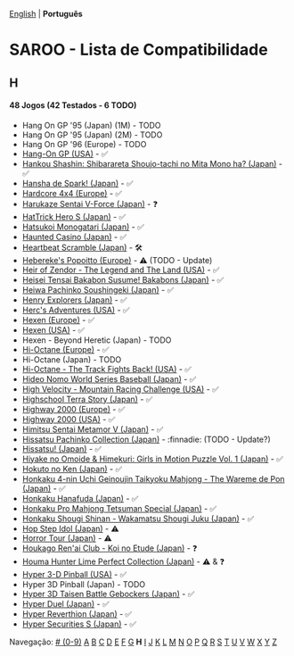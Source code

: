 [English](../en-us/H.md) | **Português**

# SAROO - Lista de Compatibilidade

## H

#### 48 Jogos (42 Testados - 6 TODO)

- Hang On GP '95 (Japan) (1M) - TODO
- Hang On GP '95 (Japan) (2M) - TODO
- Hang On GP '96 (Europe) - TODO
- [Hang-On GP (USA)](../../../Regions/Retails/USA/MK-81202/01/README.md) - :white_check_mark:
- [Hankou Shashin: Shibarareta Shoujo-tachi no Mita Mono ha? (Japan)](../../../Regions/Retails/Japan/T-15008G/01/README.md) - :white_check_mark:
- [Hansha de Spark! (Japan)](../../../Regions/Retails/Japan/T-20902G/01/README.md) - :white_check_mark:
- [Hardcore 4x4 (Europe)](../../../Regions/Retails/Europe/T-12303H/01/README.md) - :white_check_mark:
- [Harukaze Sentai V-Force (Japan)](../../../Regions/Retails/Japan/T-19904G/01/README.md) - :question:
- [HatTrick Hero S (Japan)](../../../Regions/Retails/Japan/T-1102G/01/README.md) - :white_check_mark:
- [Hatsukoi Monogatari (Japan)](../../../Regions/Retails/Japan/T-33004G/01/README.md) - :white_check_mark:
- [Haunted Casino (Japan)](../../../Regions/Retails/Japan/T-21902G/01/README.md) - :white_check_mark:
- [Heartbeat Scramble (Japan)](../../../Regions/Retails/Japan/T-15014G/01/README.md) - :hammer_and_wrench:
- [Hebereke's Popoitto (Europe)](../../../Regions/Retails/Europe/T-1502H/01/README.md) - :warning: (TODO - Update)
- [Heir of Zendor - The Legend and The Land (USA)](../../../Regions/Retails/USA/T-7605H/01/README.md) - :white_check_mark:
- [Heisei Tensai Bakabon Susume! Bakabons (Japan)](../../../Regions/Retails/Japan/T-17001G/01/README.md) - :white_check_mark:
- [Heiwa Pachinko Soushingeki (Japan)](../../../Regions/Retails/Japan/T-18702G/01/README.md) - :white_check_mark:
- [Henry Explorers (Japan)](../../../Regions/Retails/Japan/T-9518G/01/README.md) - :white_check_mark:
- [Herc's Adventures (USA)](../../../Regions/Retails/USA/T-23001H/01/README.md) - :white_check_mark:
- [Hexen (Europe)](../../../Regions/Retails/Europe/T-25405H50/01/README.md) - :white_check_mark:
- [Hexen (USA)](../../../Regions/Retails/USA/T-25406H/01/README.md) - :white_check_mark:
- Hexen - Beyond Heretic (Japan) - TODO
- [Hi-Octane (Europe)](../../../Regions/Retails/Europe/T-5002H/01/README.md) - :white_check_mark:
- Hi-Octane (Japan) - TODO
- [Hi-Octane - The Track Fights Back! (USA)](../../../Regions/Retails/USA/T-5002H/01/README.md) - :white_check_mark:
- [Hideo Nomo World Series Baseball (Japan)](../../../Regions/Retails/Japan/GS-9061/01/README.md) - :white_check_mark:
- [High Velocity - Mountain Racing Challenge (USA)](../../../Regions/Retails/USA/T-14402H/01/README.md) - :white_check_mark:
- [Highschool Terra Story (Japan)](../../../Regions/Retails/Japan/T-19715G/01/README.md) - :white_check_mark:
- [Highway 2000 (Europe)](../../../Regions/Retails/Europe/T-6012H-50/01/README.md) - :white_check_mark:
- [Highway 2000 (USA)](../../../Regions/Retails/USA/T-31101H/01/README.md) - :white_check_mark:
- [Himitsu Sentai Metamor V (Japan)](../../../Regions/Retails/Japan/T-29005G/01/README.md) - :white_check_mark:
- [Hissatsu Pachinko Collection (Japan)](../../../Regions/Retails/Japan/T-1503G/01/README.md) - :finnadie: (TODO - Update?)
- [Hissatsu! (Japan)](../../../Regions/Retails/Japan/T-23402G/01/README.md) - :white_check_mark:
- [Hiyake no Omoide & Himekuri: Girls in Motion Puzzle Vol. 1 (Japan)](../../../Regions/Retails/Japan/T-21002G/01/README.md) - :white_check_mark:
- [Hokuto no Ken (Japan)](../../../Regions/Retails/Japan/T-20601G/01/README.md) - :white_check_mark:
- [Honkaku 4-nin Uchi Geinoujin Taikyoku Mahjong - The Wareme de Pon (Japan)](../../../Regions/Retails/Japan/T-3001G/01/README.md) - :white_check_mark:
- [Honkaku Hanafuda (Japan)](../../../Regions/Retails/Japan/T-16611G/01/README.md) - :white_check_mark:
- [Honkaku Pro Mahjong Tetsuman Special (Japan)](../../../Regions/Retails/Japan/T-18709G/01/README.md) - :white_check_mark:
- [Honkaku Shougi Shinan - Wakamatsu Shougi Juku (Japan)](../../../Regions/Retails/Japan/T-4402G/01/README.md) - :white_check_mark:
- [Hop Step Idol (Japan)](../../../Regions/Retails/Japan/T-20507G/01/README.md) - :warning:
- [Horror Tour (Japan)](../../../Regions/Retails/Japan/T-24301G/01/README.md) - :warning:
- [Houkago Ren'ai Club - Koi no Etude (Japan)](../../../Regions/Retails/Japan/T-19714G/01/README.md) - :question:
- [Houma Hunter Lime Perfect Collection (Japan)](../../../Regions/Retails/Japan/T-2001G/01/README.md) - :warning: & :question:
- [Hyper 3-D Pinball (USA)](../../../Regions/Retails/USA/T-7015H/01/README.md) - :white_check_mark:
- Hyper 3D Pinball (Japan) - TODO
- [Hyper 3D Taisen Battle Gebockers (Japan)](../../../Regions/Retails/Japan/T-5303G/01/README.md) - :white_check_mark:
- [Hyper Duel (Japan)](../../../Regions/Retails/Japan/T-1809G/01/README.md) - :white_check_mark:
- [Hyper Reverthion (Japan)](../../../Regions/Retails/Japan/T-1803G/01/README.md) - :white_check_mark:
- [Hyper Securities S (Japan)](../../../Regions/Retails/Japan/T-9105G/01/README.md) - :white_check_mark:

Navegação:
[# (0-9)](./09.md) [A](./A.md) [B](./B.md) [C](./C.md) [D](./D.md) [E](./E.md) [F](./F.md) [G](./G.md) **H** [I](./I.md) [J](./J.md) [K](./K.md) [L](./L.md) [M](./M.md) [N](./N.md) [O](./O.md) [P](./P.md) [Q](./Q.md) [R](./R.md) [S](./S.md) [T](./T.md) [U](./U.md) [V](./V.md) [W](./W.md) [X](./X.md) [Y](./Y.md) [Z](./Z.md)
